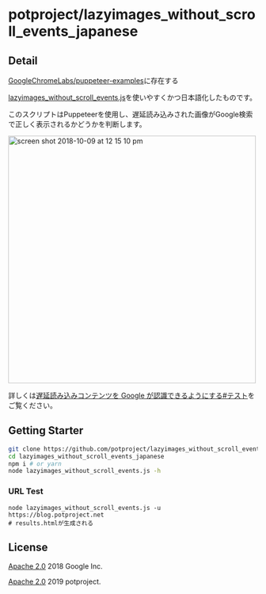 # potproject/lazyimages_without_scroll_events_japanese

## Detail

[GoogleChromeLabs/puppeteer-examples](https://github.com/GoogleChromeLabs/puppeteer-examples)に存在する

[lazyimages_without_scroll_events.js](./lazyimages_without_scroll_events.js)を使いやすくかつ日本語化したものです。

このスクリプトはPuppeteerを使用し、遅延読み込みされた画像がGoogle検索で正しく表示されるかどうかを判断します。

<img width="500" alt="screen shot 2018-10-09 at 12 15 10 pm" src="https://user-images.githubusercontent.com/238208/46697053-98aa5e80-cbc8-11e8-91c3-d5cf7937f3f7.png">

詳しくは[遅延読み込みコンテンツを Google が認識できるようにする#テスト](https://developers.google.com/search/docs/guides/lazy-loading#test)をご覧ください。

## Getting Starter
```sh
git clone https://github.com/potproject/lazyimages_without_scroll_events_japanese
cd lazyimages_without_scroll_events_japanese
npm i # or yarn
node lazyimages_without_scroll_events.js -h
```

### URL Test
```
node lazyimages_without_scroll_events.js -u https://blog.potproject.net
# results.htmlが生成される
```

## License

[Apache 2.0](./LICENSE) 2018 Google Inc.

[Apache 2.0](./LICENSE) 2019 potproject.
